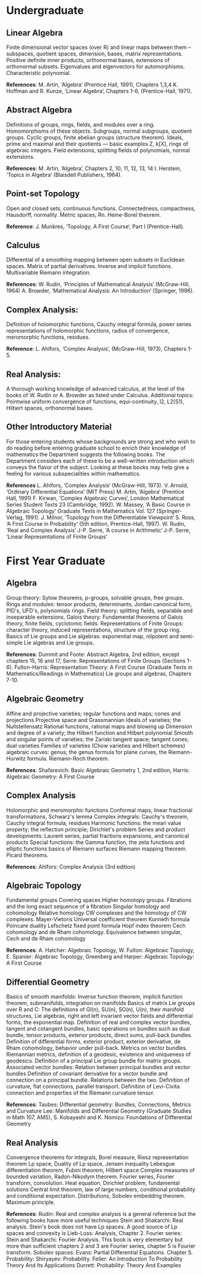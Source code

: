 

# Undergraduate

## Linear Algebra

Finite dimensional vector spaces (over R) and linear maps between them – subspaces, quotient spaces, dimension, bases, matrix representations. Positive definite inner products, orthonormal bases, extensions of orthonormal subsets. Eigenvalues and eigenvectors for automorphisms. Characteristic polynomial.

**References**: M. Artin, ‘Algebra‘ (Prentice Hall, 1991), Chapters 1,3,4
K. Hoffman and R. Kunze, ‘Linear Algebra‘, Chapters 1-6, (Prentice-Hall, 1971).

## Abstract Algebra

Definitions of groups, rings, fields, and modules over a ring. Homomorphisms of these objects. Subgroups, normal subgroups, quotient groups. Cyclic groups, finite abelian groups (structure theorem). Ideals, prime and maximal and their quotients — basic examples Z, k[X], rings of algebraic integers. Field extensions, splitting fields of polynomials, normal extensions.

**References**: M. Artin, ‘Algebra‘, Chapters 2, 10, 11, 12, 13, 14
I. Herstein, ‘Topics in Algebra‘ (Blaisdell Publishers, 1964).

## Point-set Topology

Open and closed sets, continuous functions. Connectedness, compactness, Hausdorff, normality. Metric spaces, Rn. Heine-Borel theorem.

**Reference**: J. Munkres, ‘Topology, A First Course‘, Part I (Prentice-Hall).

## Calculus 

Differential of a smoothing mapping between open subsets in Euclidean spaces. Matrix of partial derivatives. Inverse and implicit functions. Multivariable Riemann integration.

**References**: W. Rudin, ‘Principles of Mathematical Analysis‘ (McGraw-Hill, 1964)
A. Browder, ‘Mathematical Analysis: An Introduction‘ (Springer, 1996).

## Complex Analysis: 

Definition of holomorphic functions, Cauchy integral formula, power series representations of holomorphic functions, radius of convergence, meromorphic functions, residues.

**Reference**: L. Ahlfors, ‘Complex Analysis‘, (McGraw-Hill, 1973), Chapters 1- 5.

## Real Analysis: 

A thorough working knowledge of advanced calculus, at the level of the books of W. Rudin or A. Browder as listed under Calculus. Additional topics: Pointwise uniform convergence of functions, equi-continuity, l2, L2(S1), Hilbert spaces, orthonormal bases.

## Other Introductory Material
For those entering students whose backgrounds are strong and who wish to do reading before entering graduate school to enrich their knowledge of mathematics the Department suggests the following books. The Department considers each of these to be a well-written introduction which conveys the flavor of the subject. Looking at these books may help give a feeling for various subspecialities within mathematics.

**References**
L. Ahlfors, ‘Complex Analysis‘ (McGraw-Hill, 1973).
V. Arnold, ‘Ordinary Differential Equations‘ (MIT Press)
M. Artin, ‘Algebra‘ (Prentice Hall, 1991)
F. Kirwan, ‘Complex Algebraic Curves‘, London Mathematical Series Student Texts 23 (Cambridge, 1992).
W. Massey, ‘A Basic Course in Algebraic Topology‘ Graduate Texts in Mathematics Vol. 127 (Springer-Verlag, 1991).
J. Milnor, ‘Topology from the Differentiable Viewpoint‘
S. Ross, ‘A First Course in Probability‘ (5th edition, Prentice-Hall, 1997).
W. Rudin, ‘Real and Complex Analysis‘
J-P. Serre, ‘A course in Arithmetic‘
J-P. Serre, ‘Linear Representations of Finite Groups‘

# First Year Graduate

## Algebra
Group theory: Sylow theorems, p-groups, solvable groups, free groups.
Rings and modules: tensor products, determinants, Jordan canonical form, PID's, UFD's, polynomials rings.
Field theory: splitting fields, separable and inseparable extensions.
Galois theory: Fundamental theorems of Galois theory, finite fields, cyclotomic fields.
Representations of Finite Groups: character theory, induced representations, structure of the group ring.
Basics of Lie groups and Lie algebras: exponential map, nilpotent and semi-simple Lie algebras and Lie groups.

**References**: Dummit and Foote: Abstract Algebra, 2nd edition, except chapters 15, 16 and 17, Serre: Representations of Finite Groups (Sections 1-6). Fulton-Harris: Representation Theory: A First Course (Graduate Texts in Mathematics/Readings in Mathematics) Lie groups and algebras, Chapters 7-10.

## Algebraic Geometry
Affine and projective varieties; regular functions and maps; cones and projections
Projective space and Grassmannian
Ideals of varieties; the Nullstellensatz
Rational functions, rational maps and blowing up
Dimension and degree of a variety; the Hilbert function and Hilbert polynomial
Smooth and singular points of varieties; the Zariski tangent space; tangent cones; dual varieties
Families of varieties (Chow varieties and Hilbert schemes)
algebraic curves: genus; the genus formula for plane curves,
the Riemann-Hurwitz formula. Riemann-Roch theorem.

**References**: Shafarevich: Basic Algebraic Geometry 1, 2nd edition, Harris: Algebraic Geometry: A First Course

## Complex Analysis
Holomorphic and meromorphic functions
Conformal maps, linear fractional transformations, Schwarz's lemma
Complex integrals: Cauchy's theorem, Cauchy integral formula, residues
Harmonic functions: the mean value property; the reflection principle; Dirichlet's problem
Series and product developments: Laurent series, partial fractions expansions, and canonical products
Special functions: the Gamma function, the zeta functions and elliptic functions
basics of Riemann surfaces
Riemann mapping theorem. Picard theorems.

**References**: Ahlfors: Complex Analysis (3rd edition)

## Algebraic Topology
Fundamental groups
Covering spaces
Higher homotopy groups.
Fibrations and the long exact sequence of a fibration
Singular homology and cohomology
Relative homology
CW complexes and the homology of CW complexes.
Mayer-Vietoris
Universal coefficient theorem
Kunneth formula
Poincare duality
Lefschetz fixed point formula
Hopf index theorem
Cech cohomology and de Rham cohomology.
Equivalence between singular, Cech and de Rham cohomology

**References**: A. Hatcher: Algebraic Topology, W. Fulton: Algebraic Topology, E. Spanier: Algebraic Topology, Greenberg and Harper: Algebraic Topology: A First Course

## Differential Geometry
Basics of smooth manifolds: Inverse function theorem, implicit function theorem, submanifolds, integration on manifolds
Basics of matrix Lie groups over R and C: The definitions of Gl(n), SU(n), SO(n), U(n), their manifold structures, Lie algebras, right and left invariant vector fields and differential forms, the exponential map.
Definition of real and complex vector bundles, tangent and cotangent bundles, basic operations on bundles such as dual bundle, tensor products, exterior products, direct sums, pull-back bundles.
Definition of differential forms, exterior product, exterior derivative, de Rham cohomology, behavior under pull-back.
Metrics on vector bundles.
Riemannian metrics, definition of a geodesic, existence and uniqueness of geodesics.
Definition of a principal Lie group bundle for matrix groups.
Associated vector bundles: Relation between principal bundles and vector bundles
Definition of covariant derivative for a vector bundle and connection on a principal bundle. Relations between the two.
Definition of curvature, flat connections, parallel transport.
Definition of Levi-Civita connection and properties of the Riemann curvature tensor.

**References**: Taubes: Differential geometry: Bundles, Connections, Metrics and Curvature Lee: Manifolds and Differential Geometry (Graduate Studies in Math 107, AMS), S. Kobayashi and K. Nomizu: Foundations of Differential Geometry

## Real Analysis
Convergence theorems for integrals, Borel measure, Riesz representation theorem
Lp space, Duality of Lp space, Jensen inequality
Lebesgue differentiation theorem, Fubini theorem, Hilbert space
Complex measures of bounded variation, Radon-Nikodym theorem.
Fourier series, Fourier transform, convolution.
Heat equation, Dirichlet problem, fundamental solutions
Central limit theorem, law of large numbers, conditional probability and conditional expectation.
Distributions, Sobolev embedding theorem.
Maximum principle.

**References**: Rudin: Real and complex analysis is a general reference but the following books have more useful techniques Stein and Shakarchi: Real analysis. Stein's book does not have Lp spaces. A good source of Lp spaces and convexity is Lieb-Loss: Analysis, Chapter 2. Fourier series: Stein and Shakarchi: Fourier Analysis. This book is very elementary but more than sufficient chapters 2 and 3 are Fourier series, chapter 5 is Fourier transform. Sobolev spaces: Evans: Partial Differential Equations. Chapter 5. Probability: Shiryayev: Probability. Feller: An Introduction To Probability Theory And Its Applications Durrett: Probability: Theory And Examples
